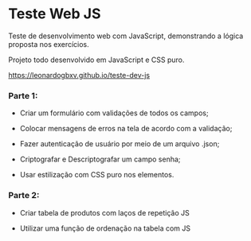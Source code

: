 # Teste Web JS

Teste de desenvolvimento web com JavaScript, demonstrando a lógica proposta nos exercícios.

Projeto todo desenvolvido em JavaScript e CSS puro.

https://leonardogbxv.github.io/teste-dev-js

### Parte 1:

- Criar um formulário com validações de todos os campos;

- Colocar mensagens de erros na tela de acordo com a validação;

- Fazer autenticação de usuário por meio de um arquivo .json;

- Criptografar e Descriptografar um campo senha;

- Usar estilização com CSS puro nos elementos.

### Parte 2:

- Criar tabela de produtos com laços de repetição JS

- Utilizar uma função de ordenação na tabela com JS
